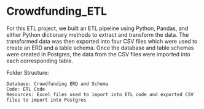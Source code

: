 # Crowdfunding_ETL

For this ETL project, we built an ETL pipeline using Python, Pandas, and either Python dictionary methods to extract and transform the data. The transformed data was then exported into four CSV files which were used to create an ERD and a table schema. Once the database and table schemas were created in Postgres, the data from the CSV files were imported into each corresponding table.

Folder Structure:

    Database: Crowdfunding ERD and Schema
    Code: ETL Code
    Resources: Excel files used to import into ETL code and exported CSV files to import into Postgres
